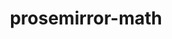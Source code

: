 ---
kind: project
title:  prosemirror-math
title-display: <code>prosemirror-math</code>
datePublished: June 14, 2020


tags:  math, ui
tools: typescript
url: https://benrbray.com/prosemirror-math/
imageThumbnail: images/thumbnails/prosemirror-math-2.png
# imageThumbnail: images/thumbnails/prosemirror-math.png
github_url: https://github.com/benrbray/prosemirror-math
summary: This project provides schema and plugins for writing mathematics using <a href="https://prosemirror.net/">prosemirror</a>. Written in TypeScript, with math rendering handled by <a href="https://katex.org/">KaTeX</a>).
---